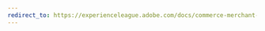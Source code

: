 ```yaml
---
redirect_to: https://experienceleague.adobe.com/docs/commerce-merchant-services/product-recommendations/admin/workspace.html?lang=en#column-descriptions
---
```

